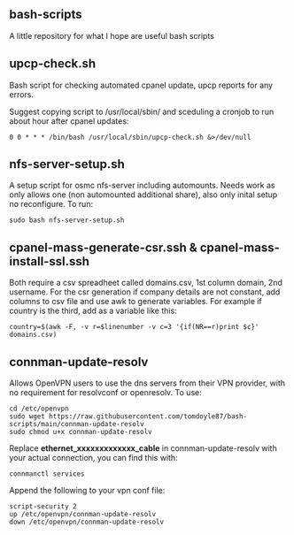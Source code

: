 <h2>bash-scripts</h1>

A little repository for what I hope are useful bash scripts

<h2>upcp-check.sh</h2>

Bash script for checking automated cpanel update, upcp reports for any errors.

Suggest copying script to /usr/local/sbin/ and sceduling a cronjob to run about hour after cpanel updates:

    0 0 * * * /bin/bash /usr/local/sbin/upcp-check.sh &>/dev/null

<h2>nfs-server-setup.sh</h2>

A setup script for osmc nfs-server including automounts. Needs work as only allows one (non automounted additional share), also only inital setup no reconfigure. To run:

    sudo bash nfs-server-setup.sh

<h2> cpanel-mass-generate-csr.ssh & cpanel-mass-install-ssl.ssh </h2>

Both require a csv spreadheet called domains.csv, 1st column domain, 2nd username. For the csr generation if company details are not constant, add columns to csv file and use awk to generate variables. For example if country is the third, add as a variable like this:

    country=$(awk -F, -v r=$linenumber -v c=3 '{if(NR==r)print $c}' domains.csv)

<h2>connman-update-resolv</h2>
Allows OpenVPN users to use the dns servers from their VPN provider, with no requirement for resolvconf or openresolv. To use:

    cd /etc/openvpn
    sudo wget https://raw.githubusercontent.com/tomdoyle87/bash-scripts/main/connman-update-resolv
    sudo chmod u+x connman-update-resolv
    
Replace **ethernet_xxxxxxxxxxxxx_cable** in connman-update-resolv with your actual connection, you can find this with:
    
    connmanctl services

Append the following to your vpn conf file:
    
    script-security 2                                               
    up /etc/openvpn/connman-update-resolv 
    down /etc/openvpn/connman-update-resolv
